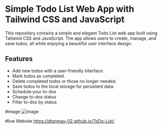 # Simple Todo List Web App with Tailwind CSS and JavaScript

This repository contains a simple and elegant Todo List web app built using Tailwind CSS and JavaScript. The app allows users to create, manage, and save todos, all while enjoying a beautiful user interface design.

## Features

- Add new todos with a user-friendly interface.
- Mark todos as completed.
- Delete completed todos or those no longer needed.
- Save todos to the local storage for persistent data.
- Schedule your to-dos
- Change to-dos status
- Filter to-dos by status

#image 
![image](https://github.com/Dtanmay-02/ToDo-List/assets/85405920/46fa9f60-295e-4b25-a67b-50eb1f3fb678)

#live Website 
https://dtanmay-02.github.io/ToDo-List/
